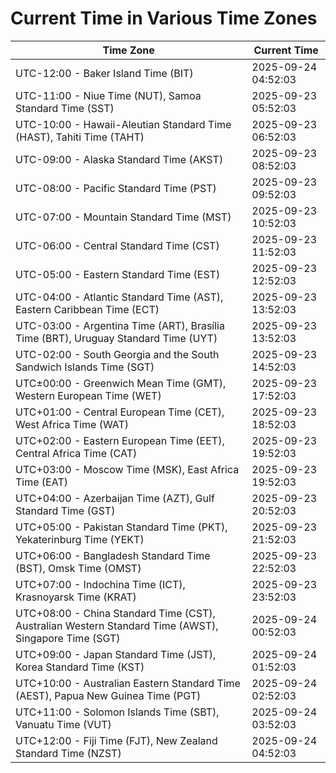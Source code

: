 # Current Time in Various Time Zones

| Time Zone | Current Time |
|-----------|--------------|
| UTC-12:00 - Baker Island Time (BIT) | 2025-09-24 04:52:03 |
| UTC-11:00 - Niue Time (NUT), Samoa Standard Time (SST) | 2025-09-23 05:52:03 |
| UTC-10:00 - Hawaii-Aleutian Standard Time (HAST), Tahiti Time (TAHT) | 2025-09-23 06:52:03 |
| UTC-09:00 - Alaska Standard Time (AKST) | 2025-09-23 08:52:03 |
| UTC-08:00 - Pacific Standard Time (PST) | 2025-09-23 09:52:03 |
| UTC-07:00 - Mountain Standard Time (MST) | 2025-09-23 10:52:03 |
| UTC-06:00 - Central Standard Time (CST) | 2025-09-23 11:52:03 |
| UTC-05:00 - Eastern Standard Time (EST) | 2025-09-23 12:52:03 |
| UTC-04:00 - Atlantic Standard Time (AST), Eastern Caribbean Time (ECT) | 2025-09-23 13:52:03 |
| UTC-03:00 - Argentina Time (ART), Brasília Time (BRT), Uruguay Standard Time (UYT) | 2025-09-23 13:52:03 |
| UTC-02:00 - South Georgia and the South Sandwich Islands Time (SGT) | 2025-09-23 14:52:03 |
| UTC±00:00 - Greenwich Mean Time (GMT), Western European Time (WET) | 2025-09-23 17:52:03 |
| UTC+01:00 - Central European Time (CET), West Africa Time (WAT) | 2025-09-23 18:52:03 |
| UTC+02:00 - Eastern European Time (EET), Central Africa Time (CAT) | 2025-09-23 19:52:03 |
| UTC+03:00 - Moscow Time (MSK), East Africa Time (EAT) | 2025-09-23 19:52:03 |
| UTC+04:00 - Azerbaijan Time (AZT), Gulf Standard Time (GST) | 2025-09-23 20:52:03 |
| UTC+05:00 - Pakistan Standard Time (PKT), Yekaterinburg Time (YEKT) | 2025-09-23 21:52:03 |
| UTC+06:00 - Bangladesh Standard Time (BST), Omsk Time (OMST) | 2025-09-23 22:52:03 |
| UTC+07:00 - Indochina Time (ICT), Krasnoyarsk Time (KRAT) | 2025-09-23 23:52:03 |
| UTC+08:00 - China Standard Time (CST), Australian Western Standard Time (AWST), Singapore Time (SGT) | 2025-09-24 00:52:03 |
| UTC+09:00 - Japan Standard Time (JST), Korea Standard Time (KST) | 2025-09-24 01:52:03 |
| UTC+10:00 - Australian Eastern Standard Time (AEST), Papua New Guinea Time (PGT) | 2025-09-24 02:52:03 |
| UTC+11:00 - Solomon Islands Time (SBT), Vanuatu Time (VUT) | 2025-09-24 03:52:03 |
| UTC+12:00 - Fiji Time (FJT), New Zealand Standard Time (NZST) | 2025-09-24 04:52:03 |
